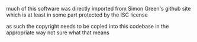 much of this software was directly imported from Simon Green's github site which is at least in some part protected by the ISC license

as such the copyright needs to be copied into this codebase in the appropriate way not sure what that means